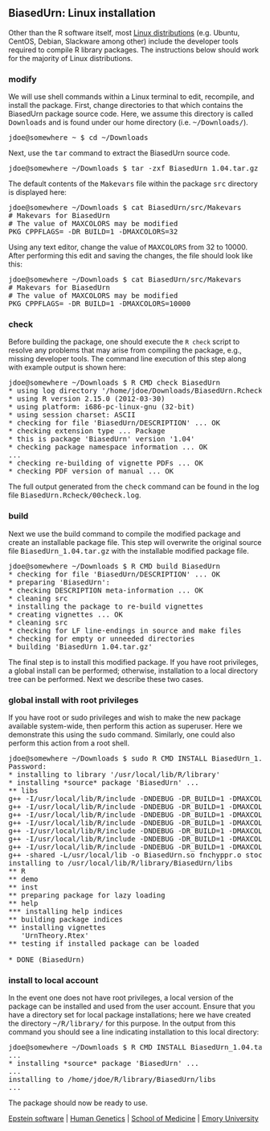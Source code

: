 ## BiasedUrn: Linux installation

Other than the R software itself, most [Linux distributions](http://distrowatch.com/) (e.g. Ubuntu, CentOS, Debian, Slackware among other) include the developer tools required to compile R library packages. The instructions below should work for the majority of Linux distributions.

### modify

We will use shell commands within a Linux terminal to edit, recompile, and install the package. First, change directories to that which contains the BiasedUrn package source code. Here, we assume this directory is called <tt>Downloads</tt> and is found under our home directory (i.e. <tt>~/Downloads/</tt>).

<pre>jdoe@somewhere ~ $ cd ~/Downloads
</pre>

Next, use the <tt>tar</tt> command to extract the BiasedUrn source code.

<pre>jdoe@somewhere ~/Downloads $ tar -zxf BiasedUrn_1.04.tar.gz 
</pre>

The default contents of the <tt>Makevars</tt> file within the package <tt>src</tt> directory is displayed here:

<pre>jdoe@somewhere ~/Downloads $ cat BiasedUrn/src/Makevars
# Makevars for BiasedUrn
# The value of MAXCOLORS may be modified
PKG_CPPFLAGS= -DR_BUILD=1 -DMAXCOLORS=32
</pre>

Using any text editor, change the value of <tt>MAXCOLORS</tt> from 32 to 10000\. After performing this edit and saving the changes, the file should look like this:

<pre>jdoe@somewhere ~/Downloads $ cat BiasedUrn/src/Makevars
# Makevars for BiasedUrn
# The value of MAXCOLORS may be modified
PKG_CPPFLAGS= -DR_BUILD=1 -DMAXCOLORS=10000
</pre>

### check

Before building the package, one should execute the `R check` script to resolve any problems that may arise from compiling the package, e.g., missing developer tools. The command line execution of this step along with example output is shown here:

<pre>jdoe@somewhere ~/Downloads $ R CMD check BiasedUrn
* using log directory '/home/jdoe/Downloads/BiasedUrn.Rcheck'
* using R version 2.15.0 (2012-03-30)
* using platform: i686-pc-linux-gnu (32-bit)
* using session charset: ASCII
* checking for file 'BiasedUrn/DESCRIPTION' ... OK
* checking extension type ... Package
* this is package 'BiasedUrn' version '1.04'
* checking package namespace information ... OK
...
* checking re-building of vignette PDFs ... OK
* checking PDF version of manual ... OK
</pre>

The full output generated from the <tt>check</tt> command can be found in the log file <tt>BiasedUrn.Rcheck/00check.log</tt>.

### build

Next we use the build command to compile the modified package and create an installable package file. This step will overwrite the original source file <tt>BiasedUrn_1.04.tar.gz</tt> with the installable modified package file.

<pre>jdoe@somewhere ~/Downloads $ R CMD build BiasedUrn
* checking for file 'BiasedUrn/DESCRIPTION' ... OK
* preparing 'BiasedUrn':
* checking DESCRIPTION meta-information ... OK
* cleaning src
* installing the package to re-build vignettes
* creating vignettes ... OK
* cleaning src
* checking for LF line-endings in source and make files
* checking for empty or unneeded directories
* building 'BiasedUrn_1.04.tar.gz'
</pre>

The final step is to install this modified package. If you have root privileges, a global install can be performed; otherwise, installation to a local directory tree can be performed. Next we describe these two cases.

### global install with root privileges

If you have root or sudo privileges and wish to make the new package available system-wide, then perform this action as superuser. Here we demonstrate this using the <tt>sudo</tt> command. Similarly, one could also perform this action from a root shell.

<pre>jdoe@somewhere ~/Downloads $ sudo R CMD INSTALL BiasedUrn_1.04.tar.gz 
Password: 
* installing to library '/usr/local/lib/R/library'
* installing *source* package 'BiasedUrn' ...
** libs
g++ -I/usr/local/lib/R/include -DNDEBUG -DR_BUILD=1 -DMAXCOLORS=10000 -I/usr/local/include    -fpic  -g -O2  -c fnchyppr.cpp -o fnchyppr.o
g++ -I/usr/local/lib/R/include -DNDEBUG -DR_BUILD=1 -DMAXCOLORS=10000 -I/usr/local/include    -fpic  -g -O2  -c stoc1.cpp -o stoc1.o
g++ -I/usr/local/lib/R/include -DNDEBUG -DR_BUILD=1 -DMAXCOLORS=10000 -I/usr/local/include    -fpic  -g -O2  -c stoc3.cpp -o stoc3.o
g++ -I/usr/local/lib/R/include -DNDEBUG -DR_BUILD=1 -DMAXCOLORS=10000 -I/usr/local/include    -fpic  -g -O2  -c stocR.cpp -o stocR.o
g++ -I/usr/local/lib/R/include -DNDEBUG -DR_BUILD=1 -DMAXCOLORS=10000 -I/usr/local/include    -fpic  -g -O2  -c urn1.cpp -o urn1.o
g++ -I/usr/local/lib/R/include -DNDEBUG -DR_BUILD=1 -DMAXCOLORS=10000 -I/usr/local/include    -fpic  -g -O2  -c urn2.cpp -o urn2.o
g++ -I/usr/local/lib/R/include -DNDEBUG -DR_BUILD=1 -DMAXCOLORS=10000 -I/usr/local/include    -fpic  -g -O2  -c wnchyppr.cpp -o wnchyppr.o
g++ -shared -L/usr/local/lib -o BiasedUrn.so fnchyppr.o stoc1.o stoc3.o stocR.o urn1.o urn2.o wnchyppr.o
installing to /usr/local/lib/R/library/BiasedUrn/libs
** R
** demo
** inst
** preparing package for lazy loading
** help
*** installing help indices
** building package indices
** installing vignettes
   'UrnTheory.Rtex' 
** testing if installed package can be loaded

* DONE (BiasedUrn)
</pre>

### install to local account

In the event one does not have root privileges, a local version of the package can be installed and used from the user account. Ensure that you have a directory set for local package installations; here we have created the directory <tt>~/R/library/</tt> for this purpose. In the output from this command you should see a line indicating installation to this local directory:

<pre>jdoe@somewhere ~/Downloads $ R CMD INSTALL BiasedUrn_1.04.tar.gz --library=~/R/library/
...
* installing *source* package 'BiasedUrn' ...
...
installing to /home/jdoe/R/library/BiasedUrn/libs
...
</pre>

The package should now be ready to use.

[Epstein software](http://genetics.emory.edu/labs/epstein/software/index.html) | [Human Genetics](http://genetics.emory.edu/) | [School of Medicine](http://www.med.emory.edu/) | [Emory University](http://www.emory.edu/)
